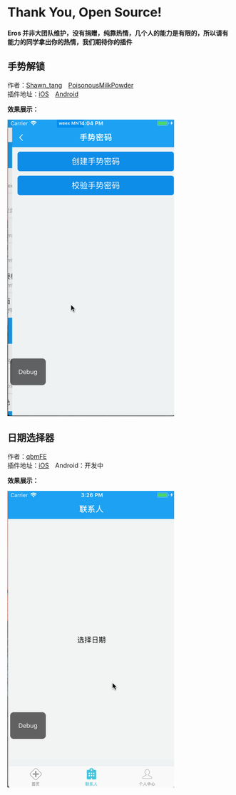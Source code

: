 
# Thank You, Open Source!
**Eros 并非大团队维护，没有捐赠，纯靠热情，几个人的能力是有限的，所以请有能力的同学拿出你的热情，我们期待你的插件**

## 手势解锁

作者：[Shawn_tang](https://github.com/shawn-tangsc)　[PoisonousMilkPowder](https://github.com/PoisonousMilkPowder) <br>
插件地址：[iOS](https://github.com/shawn-tangsc/WeexPlugin-HMGesUnlock)　[Android](https://github.com/PoisonousMilkPowder/WeexPlugin-HMGesUnlock)

**效果展示：**

![](./image/gesunlock.gif)

## 日期选择器

作者：[qbmFE](https://github.com/qbmFE)　<br>
插件地址：[iOS](https://github.com/qbmFE/eros-plugin-IOS-dateTimePicker)　Android：开发中

**效果展示：**

![](./image/qbmDatePicker.gif)